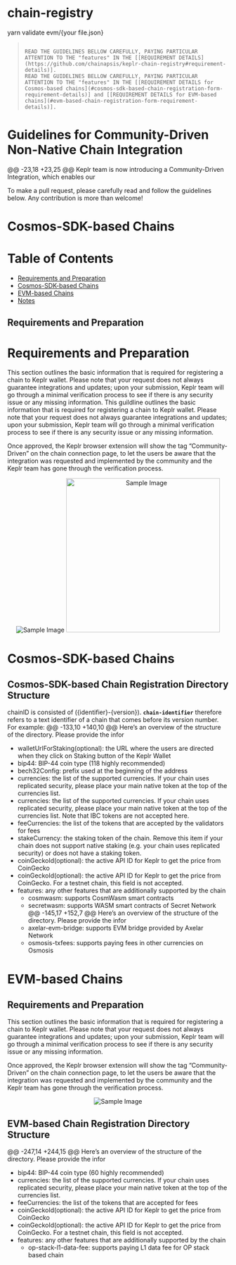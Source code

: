 # chain-registry

yarn validate evm/{your file.json}
> ```
>
> READ THE GUIDELINES BELLOW CAREFULLY, PAYING PARTICULAR ATTENTION TO THE "features" IN THE [[REQUIREMENT DETAILS](https://github.com/chainapsis/keplr-chain-registry#requirement-details)].
> READ THE GUIDELINES BELLOW CAREFULLY, PAYING PARTICULAR ATTENTION TO THE "features" IN THE [[REQUIREMENT DETAILS for Cosmos-based chains](#cosmos-sdk-based-chain-registration-form-requirement-details)] and [[REQUIREMENT DETAILS for EVM-based chains](#evm-based-chain-registration-form-requirement-details)].

# Guidelines for Community-Driven Non-Native Chain Integration

@@ -23,18 +23,25 @@ Keplr team is now introducing a Community-Driven Integration, which enables our

To make a pull request, please carefully read and follow the guidelines below. Any contribution is more than welcome!

# Cosmos-SDK-based Chains
# Table of Contents

- [Requirements and Preparation](#requirements-and-preparation)
- [Cosmos-SDK-based Chains](#cosmos-sdk-based-chains)
- [EVM-based Chains](#evm-based-chains)
- [Notes](#note)

## Requirements and Preparation
# Requirements and Preparation

This section outlines the basic information that is required for registering a chain to Keplr wallet. Please note that your request does not always guarantee integrations and updates; upon your submission, Keplr team will go through a minimal verification process to see if there is any security issue or any missing information.
This guildline outlines the basic information that is required for registering a chain to Keplr wallet. Please note that your request does not always guarantee integrations and updates; upon your submission, Keplr team will go through a minimal verification process to see if there is any security issue or any missing information.

Once approved, the Keplr browser extension will show the tag “Community-Driven” on the chain connection page, to let the users be aware that the integration was requested and implemented by the community and the Keplr team has gone through the verification process.

<p align="center">
  <img src="https://i.imgur.com/Zp2pthD.png" alt="Sample Image"/>
  <img src="https://i.imgur.com/Zp2pthD.png" alt="Sample Image" style="width: 350px;"/>
</p>

# Cosmos-SDK-based Chains

## Cosmos-SDK-based Chain Registration Directory Structure

chainID is consisted of ({identifier}-{version}). **`chain-identifier`** therefore refers to a text identifier of a chain that comes before its version number. For example:
@@ -133,10 +140,10 @@ Here’s an overview of the structure of the directory. Please provide the infor
- walletUrlForStaking(optional): the URL where the users are directed when they click on Staking button of the Keplr Wallet
- bip44: BIP-44 coin type (118 highly recommended)
- bech32Config: prefix used at the beginning of the address
- currencies: the list of the supported currencies. If your chain uses replicated security, please place your main native token at the top of the currencies list.
- currencies: the list of the supported currencies. If your chain uses replicated security, please place your main native token at the top of the currencies list. Note that IBC tokens are not accepted here.
- feeCurrencies: the list of the tokens that are accepted by the validators for fees
- stakeCurrency: the staking token of the chain. Remove this item if your chain does not support native staking (e.g. your chain uses replicated security) or does not have a staking token.
- coinGeckoId(optional): the active API ID for Keplr to get the price from CoinGecko
- coinGeckoId(optional): the active API ID for Keplr to get the price from CoinGecko. For a testnet chain, this field is not accepted.
- features: any other features that are additionally supported by the chain
  - cosmwasm: supports CosmWasm smart contracts
  - secretwasm: supports WASM smart contracts of Secret Network
@@ -145,17 +152,7 @@ Here’s an overview of the structure of the directory. Please provide the infor
  - axelar-evm-bridge: supports EVM bridge provided by Axelar Network
  - osmosis-txfees: supports paying fees in other currencies on Osmosis


# EVM-based Chains
## Requirements and Preparation

This section outlines the basic information that is required for registering a chain to Keplr wallet. Please note that your request does not always guarantee integrations and updates; upon your submission, Keplr team will go through a minimal verification process to see if there is any security issue or any missing information.

Once approved, the Keplr browser extension will show the tag “Community-Driven” on the chain connection page, to let the users be aware that the integration was requested and implemented by the community and the Keplr team has gone through the verification process.

<p align="center">
  <img src="https://i.imgur.com/Zp2pthD.png" alt="Sample Image"/>
</p>

## EVM-based Chain Registration Directory Structure

@@ -247,14 +244,15 @@ Here’s an overview of the structure of the directory. Please provide the infor
- bip44: BIP-44 coin type (60 highly recommended)
- currencies: the list of the supported currencies. If your chain uses replicated security, please place your main native token at the top of the currencies list.
- feeCurrencies: the list of the tokens that are accepted for fees
- coinGeckoId(optional): the active API ID for Keplr to get the price from CoinGecko
- coinGeckoId(optional): the active API ID for Keplr to get the price from CoinGecko. For a testnet chain, this field is not accepted.
- features: any other features that are additionally supported by the chain
  - op-stack-l1-data-fee: supports paying L1 data fee for OP stack based chain
